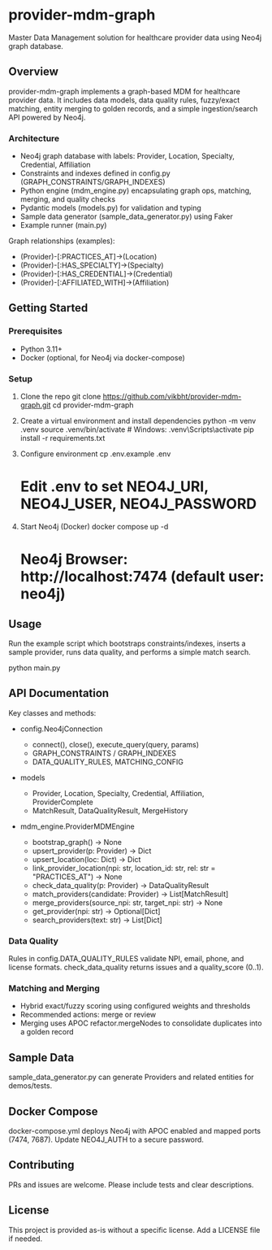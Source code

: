 # provider-mdm-graph

Master Data Management solution for healthcare provider data using Neo4j graph database.

## Overview
provider-mdm-graph implements a graph-based MDM for healthcare provider data. It includes data models, data quality rules, fuzzy/exact matching, entity merging to golden records, and a simple ingestion/search API powered by Neo4j.

### Architecture
- Neo4j graph database with labels: Provider, Location, Specialty, Credential, Affiliation
- Constraints and indexes defined in config.py (GRAPH_CONSTRAINTS/GRAPH_INDEXES)
- Python engine (mdm_engine.py) encapsulating graph ops, matching, merging, and quality checks
- Pydantic models (models.py) for validation and typing
- Sample data generator (sample_data_generator.py) using Faker
- Example runner (main.py)

Graph relationships (examples):
- (Provider)-[:PRACTICES_AT]->(Location)
- (Provider)-[:HAS_SPECIALTY]->(Specialty)
- (Provider)-[:HAS_CREDENTIAL]->(Credential)
- (Provider)-[:AFFILIATED_WITH]->(Affiliation)

## Getting Started

### Prerequisites
- Python 3.11+
- Docker (optional, for Neo4j via docker-compose)

### Setup
1. Clone the repo
   git clone https://github.com/vikbht/provider-mdm-graph.git
   cd provider-mdm-graph

2. Create a virtual environment and install dependencies
   python -m venv .venv
   source .venv/bin/activate  # Windows: .venv\Scripts\activate
   pip install -r requirements.txt

3. Configure environment
   cp .env.example .env
   # Edit .env to set NEO4J_URI, NEO4J_USER, NEO4J_PASSWORD

4. Start Neo4j (Docker)
   docker compose up -d
   # Neo4j Browser: http://localhost:7474 (default user: neo4j)

## Usage
Run the example script which bootstraps constraints/indexes, inserts a sample provider, runs data quality, and performs a simple match search.

python main.py

## API Documentation

Key classes and methods:

- config.Neo4jConnection
  - connect(), close(), execute_query(query, params)
  - GRAPH_CONSTRAINTS / GRAPH_INDEXES
  - DATA_QUALITY_RULES, MATCHING_CONFIG

- models
  - Provider, Location, Specialty, Credential, Affiliation, ProviderComplete
  - MatchResult, DataQualityResult, MergeHistory

- mdm_engine.ProviderMDMEngine
  - bootstrap_graph() -> None
  - upsert_provider(p: Provider) -> Dict
  - upsert_location(loc: Dict) -> Dict
  - link_provider_location(npi: str, location_id: str, rel: str = "PRACTICES_AT") -> None
  - check_data_quality(p: Provider) -> DataQualityResult
  - match_providers(candidate: Provider) -> List[MatchResult]
  - merge_providers(source_npi: str, target_npi: str) -> None
  - get_provider(npi: str) -> Optional[Dict]
  - search_providers(text: str) -> List[Dict]

### Data Quality
Rules in config.DATA_QUALITY_RULES validate NPI, email, phone, and license formats. check_data_quality returns issues and a quality_score (0..1).

### Matching and Merging
- Hybrid exact/fuzzy scoring using configured weights and thresholds
- Recommended actions: merge or review
- Merging uses APOC refactor.mergeNodes to consolidate duplicates into a golden record

## Sample Data
sample_data_generator.py can generate Providers and related entities for demos/tests.

## Docker Compose
docker-compose.yml deploys Neo4j with APOC enabled and mapped ports (7474, 7687). Update NEO4J_AUTH to a secure password.

## Contributing
PRs and issues are welcome. Please include tests and clear descriptions.

## License
This project is provided as-is without a specific license. Add a LICENSE file if needed.
